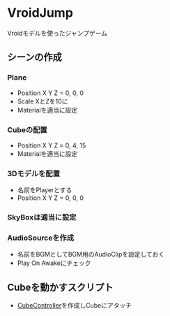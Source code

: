 # VroidJump
Vroidモデルを使ったジャンプゲーム

## シーンの作成
### Plane
- Position X Y Z = 0, 0, 0
- Scale XとZを10に
- Materialを適当に設定
### Cubeの配置
- Position X Y Z = 0, 4, 15
- Materialを適当に設定
### 3Dモデルを配置
- 名前をPlayerとする
- Position X Y Z = 0, 0, 0
### SkyBoxは適当に設定
### AudioSourceを作成
- 名前をBGMとしてBGM用のAudioClipを設定しておく
- Play On Awakeにチェック

## Cubeを動かすスクリプト
- [CubeController]()を作成しCubeにアタッチ


